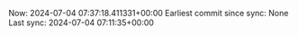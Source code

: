 Now: 2024-07-04 07:37:18.411331+00:00 Earliest commit since sync: None Last sync: 2024-07-04 07:11:35+00:00
